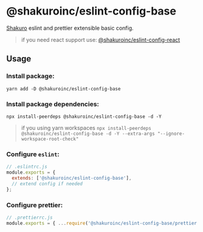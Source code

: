 # @shakuroinc/eslint-config-base

[Shakuro](https://shakuro.com/) eslint and prettier extensible basic config.

> if you need react support use: [@shakuroinc/eslint-config-react](https://github.com/shakurocom/eslint-config-react)

## Usage

### Install package:

`yarn add -D @shakuroinc/eslint-config-base`

### Install package dependencies:

`npx install-peerdeps @shakuroinc/eslint-config-base -d -Y`

> if you using yarn workspaces `npx install-peerdeps @shakuroinc/eslint-config-base -d -Y --extra-args "--ignore-workspace-root-check"`

### Configure `eslint`:

```js
// .eslintrc.js
module.exports = {
  extends: ['@shakuroinc/eslint-config-base'],
  // extend config if needed
};
```

### Configure prettier:

```js
// .prettierrc.js
module.exports = { ...require('@shakuroinc/eslint-config-base/prettier.config') };
```
